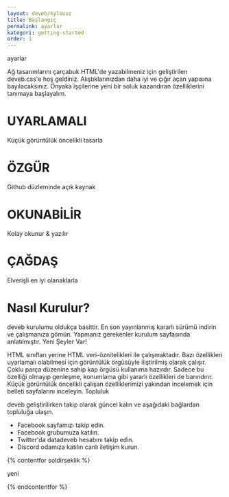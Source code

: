 ```yaml
---
layout: deveb/kylavuz
title: Başlangıç
permalink: ayarlar
kategori: getting-started
order: 1
---
```


ayarlar

Ağ tasarımlarını çarçabuk HTML'de yazabilmeniz için geliştirilen deveb.css'e hoş geldiniz. Alıştıklarınızdan daha iyi ve çığır açan yapısına bayılacaksınız. Önyaka işçilerine yeni bir soluk kazandıran özelliklerini tanımaya başlayalım.

# UYARLAMALI

Küçük görüntülük öncelikli tasarla

# ÖZGÜR

Github düzleminde açık kaynak

# OKUNABİLİR

Kolay okunur & yazılır

# ÇAĞDAŞ

Elverişli en iyi olanaklarla

# Nasıl Kurulur?

deveb kurulumu oldukça basittir. En son yayınlanmış kararlı sürümü indirin ve çalışmanıza gömün. Yapmanız gerekenler kurulum sayfasında anlatılmıştır.
Yeni Şeyler Var!

HTML sınıfları yerine HTML veri-öznitelikleri ile çalışmaktadır. Bazı özellikleri uyarlamalı olabilmesi için görüntülük örgüsüyle iliştirilmiş olarak çalışır. Çoklu parça düzenine sahip kap örgüsü kullanıma hazırdır. Sadece bu özelliği olmayıp genleşme, konumlama gibi yararlı özellikleri de barındırır. Küçük görüntülük öncelikli çalışan özelliklerimizi yakından incelemek için belleti sayfalarını inceleyin.
Topluluk

deveb geliştirilirken takip olarak güncel kalın ve aşağıdaki bağlardan topluluğa ulaşın.

- Facebook sayfamızı takip edin.
- Facebook grubumuza katılın.
- Twitter'da datadeveb hesabını takip edin.
- Discord odamıza katılın canlı iletişim kurun.

{% contentfor soldirseklik %}

yeni

{% endcontentfor %}